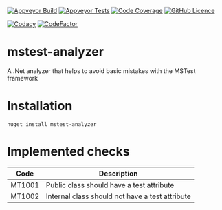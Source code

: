 [![Appveyor Build](https://img.shields.io/appveyor/ci/superfaz/mstest-analyzer.svg?logo=appveyor)](https://ci.appveyor.com/project/superfaz/mstest-analyzer)
[![Appveyor Tests](https://img.shields.io/appveyor/tests/superfaz/mstest-analyzer.svg?logo=appveyor)](https://ci.appveyor.com/project/superfaz/mstest-analyzer)
[![Code Coverage](https://codecov.io/gh/superfaz/mstest-analyzer/branch/master/graph/badge.svg)](https://codecov.io/gh/superfaz/mstest-analyzer)
[![GitHub Licence](https://img.shields.io/github/license/oxybot/oxybot.svg?logo=github)](https://github.com/superfaz/mstest-analyzer/blob/master/LICENSE)

[![Codacy](https://api.codacy.com/project/badge/Grade/18f41ad4f4444f68834f58263419a800)](https://www.codacy.com/app/fkmels-github/mstest-analyzer?utm_source=github.com&amp;utm_medium=referral&amp;utm_content=superfaz/mstest-analyzer&amp;utm_campaign=Badge_Grade)
[![CodeFactor](https://www.codefactor.io/repository/github/oxybot/oxybot/badge)](https://www.codefactor.io/repository/github/superfaz/mstest-analyzer)

# mstest-analyzer
A .Net analyzer that helps to avoid basic mistakes with the MSTest framework

# Installation
`nuget install mstest-analyzer`

# Implemented checks

| Code   | Description                                     |
|--------|-------------------------------------------------|
| MT1001 | Public class should have a test attribute       |
| MT1002 | Internal class should not have a test attribute |
